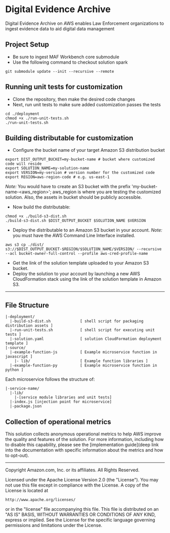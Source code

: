 # Digital Evidence Archive

Digital Evidence Archive on AWS enables Law Enforcement organizations to ingest evidence data to aid digital data management

## Project Setup

- Be sure to ingest MAF Workbench core submodule
- Use the following command to checkout solution spark

```
git submodule update --init --recursive --remote
```

## Running unit tests for customization

- Clone the repository, then make the desired code changes
- Next, run unit tests to make sure added customization passes the tests

```
cd ./deployment
chmod +x ./run-unit-tests.sh
./run-unit-tests.sh
```

## Building distributable for customization

- Configure the bucket name of your target Amazon S3 distribution bucket

```
export DIST_OUTPUT_BUCKET=my-bucket-name # bucket where customized code will reside
export SOLUTION_NAME=my-solution-name
export VERSION=my-version # version number for the customized code
export REGION=aws-region-code # e.g. us-east-1
```

_Note:_ You would have to create an S3 bucket with the prefix 'my-bucket-name-<aws_region>'; aws_region is where you are testing the customized solution. Also, the assets in bucket should be publicly accessible.

- Now build the distributable:

```
chmod +x ./build-s3-dist.sh
./build-s3-dist.sh $DIST_OUTPUT_BUCKET $SOLUTION_NAME $VERSION
```

- Deploy the distributable to an Amazon S3 bucket in your account. _Note:_ you must have the AWS Command Line Interface installed.

```
aws s3 cp ./dist/ s3://$DIST_OUTPUT_BUCKET-$REGION/$SOLUTION_NAME/$VERSION/ --recursive --acl bucket-owner-full-control --profile aws-cred-profile-name
```

- Get the link of the solution template uploaded to your Amazon S3 bucket.
- Deploy the solution to your account by launching a new AWS CloudFormation stack using the link of the solution template in Amazon S3.

---

## File Structure

```
|-deployment/
  |-build-s3-dist.sh             [ shell script for packaging distribution assets ]
  |-run-unit-tests.sh            [ shell script for executing unit tests ]
  |-solution.yaml                [ solution CloudFormation deployment template ]
|-source/
  |-example-function-js          [ Example microservice function in javascript ]
    |- lib/                      [ Example function libraries ]
  |-example-function-py          [ Example microservice function in python ]

```

Each microservice follows the structure of:

```
|-service-name/
  |-lib/
    |-[service module libraries and unit tests]
  |-index.js [injection point for microservice]
  |-package.json
```

## Collection of operational metrics

This solution collects anonymous operational metrics to help AWS improve the quality and features of the solution. For more information, including how to disable this capability, please see the [implementation guide](deep link into the documentation with specific information about the metrics and how to opt-out).

---

Copyright Amazon.com, Inc. or its affiliates. All Rights Reserved.

Licensed under the Apache License Version 2.0 (the "License"). You may not use this file except in compliance with the License. A copy of the License is located at

    http://www.apache.org/licenses/

or in the "license" file accompanying this file. This file is distributed on an "AS IS" BASIS, WITHOUT WARRANTIES OR CONDITIONS OF ANY KIND, express or implied. See the License for the specific language governing permissions and limitations under the License.
